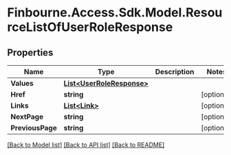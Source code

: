# Finbourne.Access.Sdk.Model.ResourceListOfUserRoleResponse

## Properties

Name | Type | Description | Notes
------------ | ------------- | ------------- | -------------
**Values** | [**List&lt;UserRoleResponse&gt;**](UserRoleResponse.md) |  | 
**Href** | **string** |  | [optional] 
**Links** | [**List&lt;Link&gt;**](Link.md) |  | [optional] 
**NextPage** | **string** |  | [optional] 
**PreviousPage** | **string** |  | [optional] 

[[Back to Model list]](../README.md#documentation-for-models) [[Back to API list]](../README.md#documentation-for-api-endpoints) [[Back to README]](../README.md)

